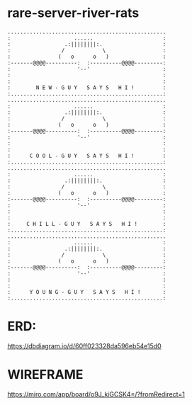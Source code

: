 # rare-server-river-rats

    ..................................................
    :                    ......                      :
    :                 .:||||||||:.                   :
    :                /            \                  :
    :               (   o      o   )                 :
    :-------@@@@----------:  :----------@@@@---------:
    :                     '--'                       :
    :                                                :
    :                                                :
    :        N E W - G U Y   S A Y S   H I !         :
    :................................................:
    ..................................................
    :                    ......                      :
    :                 .:||||||||:.                   :
    :                /            \                  :
    :               (   o      o   )                 :
    :-------@@@@----------:  :----------@@@@---------:
    :                     '--'                       :
    :                                                :
    :                                                :
    :      C O O L - G U Y   S A Y S   H I !         :
    :................................................:
    ..................................................
    :                    ......                      :
    :                 .:||||||||:.                   :
    :                /            \                  :
    :               (   o      o   )                 :
    :-------@@@@----------:  :----------@@@@---------:
    :                     '--'                       :
    :                                                :
    :                                                :
    :     C H I L L - G U Y   S A Y S   H I !        :
    :................................................:
    ..................................................
    :                    ......                      :
    :                 .:||||||||:.                   :
    :                /            \                  :
    :               (   o      o   )                 :
    :-------@@@@----------:  :----------@@@@---------:
    :                     '--'                       :
    :                                                :
    :                                                :
    :      Y O U N G - G U Y   S A Y S   H I !       :
    :................................................:

# ERD:

https://dbdiagram.io/d/60ff023328da596eb54e15d0

# WIREFRAME

https://miro.com/app/board/o9J_kiGCSK4=/?fromRedirect=1
